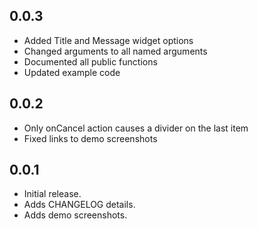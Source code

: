 ## 0.0.3
 * Added Title and Message widget options
 * Changed arguments to all named arguments
 * Documented all public functions
 * Updated example code

## 0.0.2
 * Only onCancel action causes a divider on the last item
 * Fixed links to demo screenshots 

## 0.0.1

* Initial release.
* Adds CHANGELOG details.
* Adds demo screenshots.
